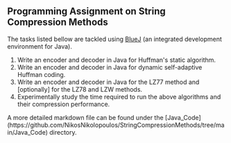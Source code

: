 ## Programming Assignment on String Compression Methods

The tasks listed bellow are tackled using [BlueJ](https://bluej.org/) (an integrated development environment for Java).
  <OL>
    <LI>Write an encoder and decoder in Java for Huffman's static algorithm.</LI>
    <LI>Write an encoder and decoder in Java for dynamic self-adaptive Huffman coding.</LI>
    <LI>Write an encoder and decoder in Java for the LZ77 method and [optionally] for the LZ78 and LZW methods.</LI>
    <LI>Experimentally study the time required to run the above algorithms and their compression performance.</LI>
  </OL>
A more detailed markdown file can be found under the [Java_Code](https://github.com/NikosNikolopoulos/StringCompressionMethods/tree/main/Java_Code) directory.
